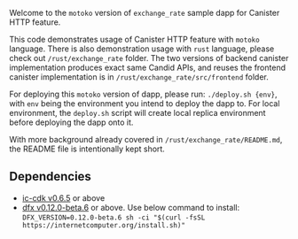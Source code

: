 Welcome to the `motoko` version of `exchange_rate` sample dapp for Canister HTTP feature.

This code demonstrates usage of Canister HTTP feature with `motoko` language. There is 
also demonstration usage with `rust` language, please check out `/rust/exchange_rate` folder. 
The two versions of backend canister implementation produces exact same Candid APIs, and reuses
the frontend canister implementation is in `/rust/exchange_rate/src/frontend` folder. 

For deploying this `motoko` version of dapp, please run: `./deploy.sh {env}`, with `env` being
the environment you intend to deploy the dapp to. For local environment, the `deploy.sh` script
will create local replica environment before deploying the dapp onto it.

With more background already covered in `/rust/exchange_rate/README.md`, the README file is
intentionally kept short.

## Dependencies
- [ic-cdk v0.6.5](https://crates.io/crates/ic-cdk/0.6.5) or above
- [dfx v0.12.0-beta.6](https://github.com/dfinity/sdk/releases/tag/0.12.0-beta.6) or above.
Use below command to install:
```DFX_VERSION=0.12.0-beta.6 sh -ci "$(curl -fsSL https://internetcomputer.org/install.sh)"```
